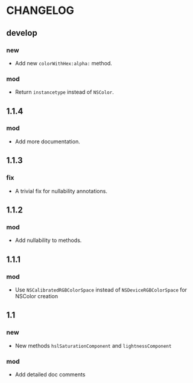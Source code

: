 CHANGELOG
===========

develop
-----------
### new
- Add new `colorWithHex:alpha:` method.

### mod
- Return `instancetype` instead of `NSColor`.


1.1.4
-----------
### mod
- Add more documentation.

1.1.3
-----------
### fix
- A trivial fix for nullability annotations.

1.1.2
-----------
### mod
- Add nullability to methods.


1.1.1
-----------
### mod
- Use `NSCalibratedRGBColorSpace` instead of `NSDeviceRGBColorSpace` for NSColor creation


1.1
-----------
### new
- New methods `hslSaturationComponent` and `lightnessComponent`

### mod
- Add detailed doc comments
